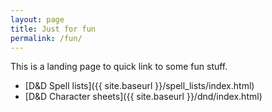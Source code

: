 ```yaml
---
layout: page
title: Just for fun
permalink: /fun/
---
```


This is a landing page to quick link to some fun stuff.

+   [D&D Spell lists]({{ site.baseurl }}/spell_lists/index.html)
+   [D&D Character sheets]({{ site.baseurl }}/dnd/index.html)

